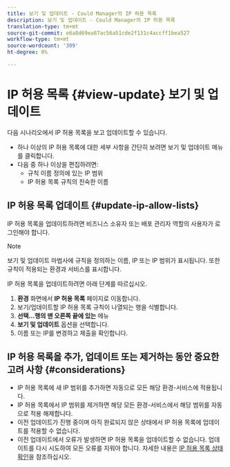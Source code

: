 ```yaml
---
title: 보기 및 업데이트 - Could Manager의 IP 허용 목록
description: 보기 및 업데이트 - Could Manager의 IP 허용 목록
translation-type: tm+mt
source-git-commit: e6a8d69ea87ac56a51cde2f131c4accff1bea527
workflow-type: tm+mt
source-wordcount: '309'
ht-degree: 0%

---
```



# IP 허용 목록 {#view-update} 보기 및 업데이트

다음 시나리오에서 IP 허용 목록을 보고 업데이트할 수 있습니다.

* 하나 이상의 IP 허용 목록에 대한 세부 사항을 간단히 보려면 보기 및 업데이트 메뉴를 클릭합니다.
* 다음 중 하나 이상을 편집하려면:
   * 규칙 이름 정의에 있는 IP 범위
   * IP 허용 목록 규칙의 친숙한 이름

## IP 허용 목록 업데이트 {#update-ip-allow-lists}


IP 허용 목록을 업데이트하려면 비즈니스 소유자 또는 배포 관리자 역할의 사용자가 로그인해야 합니다.

>[!NOTE]
>보기 및 업데이트 마법사에 규칙을 정의하는 이름, IP 또는 IP 범위가 표시됩니다. 또한 규칙이 적용되는 환경과 서비스를 표시합니다.

IP 허용 목록을 업데이트하려면 아래 단계를 따르십시오.

1. **환경** 화면에서 **IP 허용 목록** 페이지로 이동합니다.
1. 보기/업데이트할 IP 허용 목록 규칙이 나열되는 행을 식별합니다.
1. **선택...행의 맨 오른쪽 끝에 있는** 메뉴
1. **보기 및 업데이트** 옵션을 선택합니다.
1. 이름 또는 IP를 변경하고 제출을 확인합니다.

## IP 허용 목록을 추가, 업데이트 또는 제거하는 동안 중요한 고려 사항 {#considerations}

* IP 허용 목록에 새 IP 범위를 추가하면 자동으로 모든 해당 환경-서비스에 적용됩니다.
* IP 허용 목록에서 IP 범위를 제거하면 해당 모든 환경-서비스에서 해당 범위를 자동으로 적용 해제합니다.
* 이전 업데이트가 진행 중이며 아직 완료되지 않은 상태에서 IP 허용 목록에 업데이트를 적용할 수 없습니다.
* 이전 업데이트에서 오류가 발생하면 IP 허용 목록을 업데이트할 수 없습니다. 업데이트를 다시 시도하여 모든 오류를 지워야 합니다.
자세한 내용은 [IP 허용 목록 상태 확인](/help/implementing/cloud-manager/ip-allow-lists/check-ip-allow-list-status.md)을 참조하십시오.
